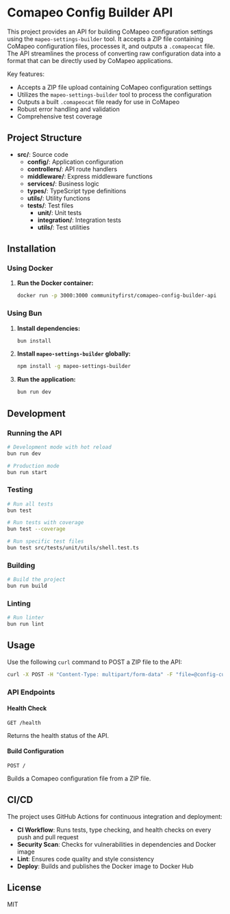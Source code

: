 # Comapeo Config Builder API

This project provides an API for building CoMapeo configuration settings using the `mapeo-settings-builder` tool. It accepts a ZIP file containing CoMapeo configuration files, processes it, and outputs a `.comapeocat` file. The API streamlines the process of converting raw configuration data into a format that can be directly used by CoMapeo applications.

Key features:
- Accepts a ZIP file upload containing CoMapeo configuration settings
- Utilizes the `mapeo-settings-builder` tool to process the configuration
- Outputs a built `.comapeocat` file ready for use in CoMapeo
- Robust error handling and validation
- Comprehensive test coverage

## Project Structure

- **src/**: Source code
  - **config/**: Application configuration
  - **controllers/**: API route handlers
  - **middleware/**: Express middleware functions
  - **services/**: Business logic
  - **types/**: TypeScript type definitions
  - **utils/**: Utility functions
  - **tests/**: Test files
    - **unit/**: Unit tests
    - **integration/**: Integration tests
    - **utils/**: Test utilities

## Installation

### Using Docker

1. **Run the Docker container:**

    ```bash
    docker run -p 3000:3000 communityfirst/comapeo-config-builder-api
    ```

### Using Bun

1. **Install dependencies:**

    ```bash
    bun install
    ```

2. **Install `mapeo-settings-builder` globally:**

    ```bash
    npm install -g mapeo-settings-builder
    ```

3. **Run the application:**

    ```bash
    bun run dev
    ```

## Development

### Running the API

```bash
# Development mode with hot reload
bun run dev

# Production mode
bun run start
```

### Testing

```bash
# Run all tests
bun test

# Run tests with coverage
bun test --coverage

# Run specific test files
bun test src/tests/unit/utils/shell.test.ts
```

### Building

```bash
# Build the project
bun run build
```

### Linting

```bash
# Run linter
bun run lint
```

## Usage

Use the following `curl` command to POST a ZIP file to the API:

```bash
curl -X POST -H "Content-Type: multipart/form-data" -F "file=@config-cultural-monitoring.zip" --output config-cultural-monitoring.comapeocat http://localhost:3000/
```

### API Endpoints

#### Health Check

```
GET /health
```

Returns the health status of the API.

#### Build Configuration

```
POST /
```

Builds a Comapeo configuration file from a ZIP file.

## CI/CD

The project uses GitHub Actions for continuous integration and deployment:

- **CI Workflow**: Runs tests, type checking, and health checks on every push and pull request
- **Security Scan**: Checks for vulnerabilities in dependencies and Docker image
- **Lint**: Ensures code quality and style consistency
- **Deploy**: Builds and publishes the Docker image to Docker Hub

## License

MIT
